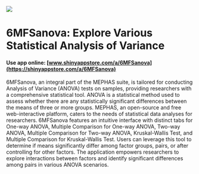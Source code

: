 ![](https://shiny-app-store3.s3.amazonaws.com/approvedapp/s396_1TxHg1mqfVgWC7nK9AmVTPDT8OzvQLxjdPKUOEQD_logo_473.jpg)

# 6MFSanova: Explore Various Statistical Analysis of Variance

#### Use app online: __[www.shinyappstore.com/a/6MFSanova](https://shinyappstore.com/a/6MFSanova)__

6MFSanova, an integral part of the MEPHAS suite, is tailored for conducting Analysis of Variance (ANOVA) tests on samples, providing researchers with a comprehensive statistical tool. ANOVA is a statistical method used to assess whether there are any statistically significant differences between the means of three or more groups. MEPHAS, an open-source and free web-interactive platform, caters to the needs of statistical data analyses for researchers. 6MFSanova features an intuitive interface with distinct tabs for One-way ANOVA, Multiple Comparison for One-way ANOVA, Two-way ANOVA, Multiple Comparison for Two-way ANOVA, Kruskal-Wallis Test, and Multiple Comparison for Kruskal-Wallis Test. Users can leverage this tool to determine if means significantly differ among factor groups, pairs, or after controlling for other factors. The application empowers researchers to explore interactions between factors and identify significant differences among pairs in various ANOVA scenarios.
